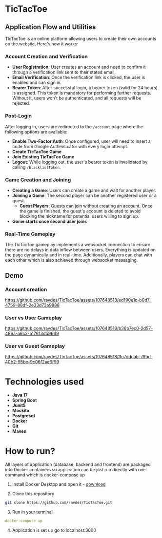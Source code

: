 # TicTacToe 

## Application Flow and Utilities

TicTacToe is an online platform allowing users to create their own accounts on the website. Here's how it works:

### Account Creation and Verification

- **User Registration**: User creates an account and need to confirm it through a verification link sent to their stated email.
- **Email Verification**: Once the verification link is clicked, the user is enabled and can sign in.
- **Bearer Token**: After successful login, a bearer token (valid for 24 hours) is assigned. This token is mandatory for performing further requests. Without it, users won't be authenticated, and all requests will be rejected.

### Post-Login

After logging in, users are redirected to the `/account` page where the following options are available:

- **Enable Two-Factor Auth**: Once configured, user will need to insert a code from Google Authenticator with every login attempt.
- **Create TicTacToe Game**
- **Join Existing TicTacToe Game**
- **Logout**: While logging out, the user's bearer token is invalidated by calling `/blacklistToken`.

### Game Creation and Joining

- **Creating a Game**: Users can create a game and wait for another player.
- **Joining a Game**: The second player can be another registered user or a guest.
    - **Guest Players**: Guests can join without creating an account. Once the game is finished, the guest's account is deleted to avoid blocking the nickname for potential users willing to sign up.
- **Game starts once second user joins**
### Real-Time Gameplay

The TicTacToe gameplay implements a websocket connection to ensure there are no delays in data inflow between users. Everything is updated on the page dynamically and in real-time. Additionally, players can chat with each other which is also achieved through websocket messaging.

## Demo

### Account creation

https://github.com/ravdes/TicTacToe/assets/107648518/ed190e1c-b0d7-4759-88df-2e33d73a9888

### User vs User Gameplay

https://github.com/ravdes/TicTacToe/assets/107648518/b36b7ec0-2d57-486a-a6c3-a17613db9649

### User vs Guest Gameplay

https://github.com/ravdes/TicTacToe/assets/107648518/3c7ddcab-79bd-40b2-95be-9c06f2ae6f99

# Technologies used
- **Java 17**
- **Spring Boot**
- **Junit5**
- **Mockito**
- **Postgresql**
- **Docker**
- **Git**
- **Maven**

# How to run?

All layers of application (database, backend and frontend) are packaged into Docker containers so application can be just run directly with one command which is docker-compose up

1. Install Docker Desktop and open it  - [download](https://www.docker.com/products/docker-desktop/)


2. Clone this repository

```bash
git clone https://github.com/ravdes/TicTacToe.git
```

3. Run in your terminal

````yaml
docker-compose up
````
4. Application is set up go to localhost:3000

